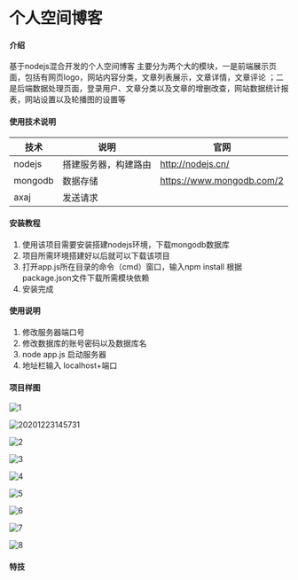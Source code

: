 # 个人空间博客

#### 介绍
基于nodejs混合开发的个人空间博客
主要分为两个大的模块，一是前端展示页面，包括有网页logo，网站内容分类，文章列表展示，文章详情，文章评论 ；二是后端数据处理页面，登录用户、文章分类以及文章的增删改查，网站数据统计报表，网站设置以及轮播图的设置等

#### 使用技术说明

| 技术    | 说明                 | 官网                      |
| ------- | -------------------- | ------------------------- |
| nodejs  | 搭建服务器，构建路由 | http://nodejs.cn/         |
| mongodb | 数据存储             | https://www.mongodb.com/2 |
| axaj    | 发送请求             |                           |




#### 安装教程

1.  使用该项目需要安装搭建nodejs环境，下载mongodb数据库
2.  项目所需环境搭建好以后就可以下载该项目
3.  打开app.js所在目录的命令（cmd）窗口，输入npm install 根据package.json文件下载所需模块依赖
4.  安装完成

#### 使用说明

1.  修改服务器端口号
2.  修改数据库的账号密码以及数据库名
3.  node app.js 启动服务器
4.  地址栏输入 localhost+端口

#### 项目样图

![1](D:\Desktop\1.png)

![20201223145731](D:\Desktop\20201223145731.png)

![2](D:\Desktop\2.png)

![3](D:\Desktop\3.png)

![4](D:\Desktop\4.png)

![5](D:\Desktop\5.png)

![6](D:\Desktop\6.png)

![7](D:\Desktop\7.png)

![8](D:\Desktop\8.png)






#### 特技

